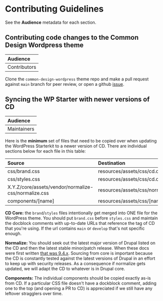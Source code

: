 # Contributing Guidelines

See the **Audience** metadata for each section.

## Contributing code changes to the Common Design Wordpress theme

| Audience     |
| :----------- |
| Contributors |

Clone the `common-design-wordpress` theme repo and make a pull request against `main` branch for peer review, or open a github [issue](https://github.com/UN-OCHA/common-design-wordpress/issues).

## Syncing the WP Starter with newer versions of CD

| Audience    |
| :---------- |
| Maintainers |

Here is the **minimum** set of files that need to be copied over when updating the WordPress Starterkit to a newer version of CD. There are individual sections below for each file in this table:

| Source                                               | Destination                 |
| :--------------------------------------------------- | :-------------------------- |
| css/brand.css                                        | resources/assets/css/cd.css |
| css/styles.css                                       | resources/assets/css/cd.css |
| X.Y.Z/core/assets/vendor/normalize-css/normalize.css | resources/assets/css/normalize.css |
| components/[name]                                    | resources/assets/css/[name] |

**CD Core:** the `brand`/`styles` files intentionally get merged into ONE file for the WordPress theme. You should put `brand.css` before `styles.css` and maintain the docblock comments with up-to-date URLs that reference the tag of CD that you're using. If the url contains `main` or `develop` that's not specific enough.

**Normalize:** You should seek out the latest major version of Drupal listed on the CD and then the latest stable minor/patch release. When these docs were first written [that was 9.4.x](https://api.drupal.org/api/drupal/core%21assets%21vendor%21normalize-css%21normalize.css/9.4.x). Sourcing from core is important because the CD is constantly tested against the latest versions of Drupal in an effort to keep up with security releases. As a consequence if normalize gets updated, we will adapt the CD to whatever is in Drupal core.

**Components:** The individual components should be copied exactly as-is from CD. If a particular CSS file doesn't have a dockblock comment, adding one to the top (and opening a PR to CD) is appreciated if we still have any leftover stragglers over time.
